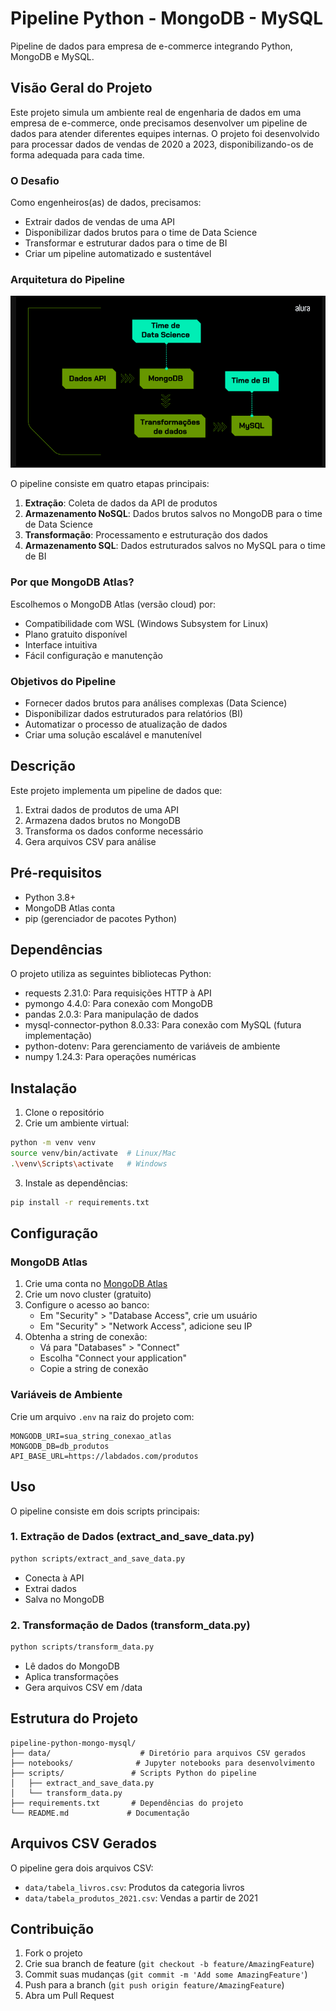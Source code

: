 # Pipeline Python - MongoDB - MySQL

Pipeline de dados para empresa de e-commerce integrando Python, MongoDB e MySQL.

## Visão Geral do Projeto

Este projeto simula um ambiente real de engenharia de dados em uma empresa de e-commerce, onde precisamos desenvolver um pipeline de dados para atender diferentes equipes internas. O projeto foi desenvolvido para processar dados de vendas de 2020 a 2023, disponibilizando-os de forma adequada para cada time.

### O Desafio

Como engenheiros(as) de dados, precisamos:
- Extrair dados de vendas de uma API
- Disponibilizar dados brutos para o time de Data Science
- Transformar e estruturar dados para o time de BI
- Criar um pipeline automatizado e sustentável

### Arquitetura do Pipeline

![Diagrama do ambiente virtual](images/venv.png)

O pipeline consiste em quatro etapas principais:
1. **Extração**: Coleta de dados da API de produtos
2. **Armazenamento NoSQL**: Dados brutos salvos no MongoDB para o time de Data Science
3. **Transformação**: Processamento e estruturação dos dados
4. **Armazenamento SQL**: Dados estruturados salvos no MySQL para o time de BI

### Por que MongoDB Atlas?

Escolhemos o MongoDB Atlas (versão cloud) por:
- Compatibilidade com WSL (Windows Subsystem for Linux)
- Plano gratuito disponível
- Interface intuitiva
- Fácil configuração e manutenção

### Objetivos do Pipeline

- Fornecer dados brutos para análises complexas (Data Science)
- Disponibilizar dados estruturados para relatórios (BI)
- Automatizar o processo de atualização de dados
- Criar uma solução escalável e manutenível

## Descrição

Este projeto implementa um pipeline de dados que:
1. Extrai dados de produtos de uma API
2. Armazena dados brutos no MongoDB
3. Transforma os dados conforme necessário
4. Gera arquivos CSV para análise

## Pré-requisitos

- Python 3.8+
- MongoDB Atlas conta
- pip (gerenciador de pacotes Python)

## Dependências

O projeto utiliza as seguintes bibliotecas Python:
- requests 2.31.0: Para requisições HTTP à API
- pymongo 4.4.0: Para conexão com MongoDB
- pandas 2.0.3: Para manipulação de dados
- mysql-connector-python 8.0.33: Para conexão com MySQL (futura implementação)
- python-dotenv: Para gerenciamento de variáveis de ambiente
- numpy 1.24.3: Para operações numéricas

## Instalação

1. Clone o repositório
2. Crie um ambiente virtual:
```bash
python -m venv venv
source venv/bin/activate  # Linux/Mac
.\venv\Scripts\activate   # Windows
```
3. Instale as dependências:
```bash
pip install -r requirements.txt
```

## Configuração

### MongoDB Atlas

1. Crie uma conta no [MongoDB Atlas](https://www.mongodb.com/cloud/atlas)
2. Crie um novo cluster (gratuito)
3. Configure o acesso ao banco:
   - Em "Security" > "Database Access", crie um usuário
   - Em "Security" > "Network Access", adicione seu IP
4. Obtenha a string de conexão:
   - Vá para "Databases" > "Connect"
   - Escolha "Connect your application"
   - Copie a string de conexão

### Variáveis de Ambiente

Crie um arquivo `.env` na raiz do projeto com:

```
MONGODB_URI=sua_string_conexao_atlas
MONGODB_DB=db_produtos
API_BASE_URL=https://labdados.com/produtos
```

## Uso

O pipeline consiste em dois scripts principais:

### 1. Extração de Dados (extract_and_save_data.py)
```bash
python scripts/extract_and_save_data.py
```
- Conecta à API
- Extrai dados
- Salva no MongoDB

### 2. Transformação de Dados (transform_data.py)
```bash
python scripts/transform_data.py
```
- Lê dados do MongoDB
- Aplica transformações
- Gera arquivos CSV em /data

## Estrutura do Projeto

```
pipeline-python-mongo-mysql/
├── data/                    # Diretório para arquivos CSV gerados
├── notebooks/              # Jupyter notebooks para desenvolvimento
├── scripts/               # Scripts Python do pipeline
│   ├── extract_and_save_data.py
│   └── transform_data.py
├── requirements.txt       # Dependências do projeto
└── README.md             # Documentação
```

## Arquivos CSV Gerados

O pipeline gera dois arquivos CSV:
- `data/tabela_livros.csv`: Produtos da categoria livros
- `data/tabela_produtos_2021.csv`: Vendas a partir de 2021

## Contribuição

1. Fork o projeto
2. Crie sua branch de feature (`git checkout -b feature/AmazingFeature`)
3. Commit suas mudanças (`git commit -m 'Add some AmazingFeature'`)
4. Push para a branch (`git push origin feature/AmazingFeature`)
5. Abra um Pull Request
````
